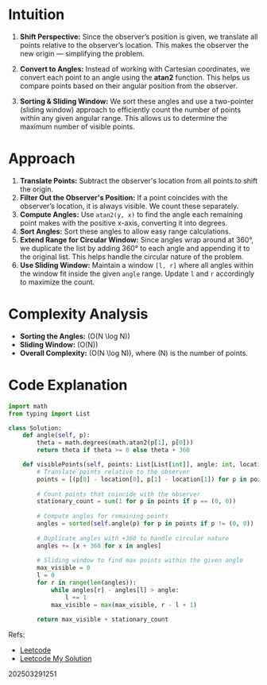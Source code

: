 # Intuition

1. **Shift Perspective:** Since the observer’s position is given, we translate all points relative to the observer’s location. This makes the observer the new origin — simplifying the problem.
   
2. **Convert to Angles:** Instead of working with Cartesian coordinates, we convert each point to an angle using the **atan2** function. This helps us compare points based on their angular position from the observer.
   
3. **Sorting & Sliding Window:** We sort these angles and use a two-pointer (sliding window) approach to efficiently count the number of points within any given angular range. This allows us to determine the maximum number of visible points.

# Approach

1. **Translate Points:** Subtract the observer's location from all points to shift the origin.
2. **Filter Out the Observer's Position:** If a point coincides with the observer’s location, it is always visible. We count these separately.
3. **Compute Angles:** Use `atan2(y, x)` to find the angle each remaining point makes with the positive x-axis, converting it into degrees.
4. **Sort Angles:** Sort these angles to allow easy range calculations.
5. **Extend Range for Circular Window:** Since angles wrap around at 360°, we duplicate the list by adding 360° to each angle and appending it to the original list. This helps handle the circular nature of the problem.
6. **Use Sliding Window:** Maintain a window `[l, r]` where all angles within the window fit inside the given `angle` range. Update `l` and `r` accordingly to maximize the count.

# Complexity Analysis
- **Sorting the Angles:** \(O(N \log N)\)
- **Sliding Window:** \(O(N)\)
- **Overall Complexity:** \(O(N \log N)\), where \(N\) is the number of points.


# Code Explanation

```python
import math
from typing import List

class Solution:
    def angle(self, p):
        theta = math.degrees(math.atan2(p[1], p[0]))
        return theta if theta >= 0 else theta + 360

    def visiblePoints(self, points: List[List[int]], angle: int, location: List[int]) -> int:
        # Translate points relative to the observer
        points = [(p[0] - location[0], p[1] - location[1]) for p in points]
        
        # Count points that coincide with the observer
        stationary_count = sum(1 for p in points if p == (0, 0))
        
        # Compute angles for remaining points
        angles = sorted(self.angle(p) for p in points if p != (0, 0))
        
        # Duplicate angles with +360 to handle circular nature
        angles += [x + 360 for x in angles]
        
        # Sliding window to find max points within the given angle
        max_visible = 0
        l = 0
        for r in range(len(angles)):
            while angles[r] - angles[l] > angle:
                l += 1
            max_visible = max(max_visible, r - l + 1)
        
        return max_visible + stationary_count
```

Refs: 
- [Leetcode](https://leetcode.com/problems/maximum-number-of-visible-points/description)
- [Leetcode My Solution](https://leetcode.com/problems/maximum-number-of-visible-points/solutions/6591879/intuitive-approach-with-in-depth-explana-0189)


202503291251
